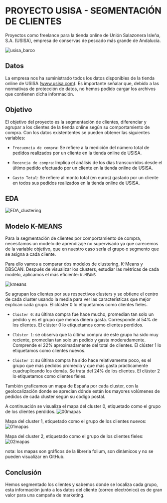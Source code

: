 # PROYECTO USISA - SEGMENTACIÓN DE CLIENTES
Proyectos como freelance  para la tienda online de Unión Salazonera Isleña, S.A. (USISA),  empresa de conservas de pescado más grande de Andalucía.

![usisa_barco](https://github.com/AndresMembrillo/proyecto-usisa/assets/145653361/d019eb2f-299d-4f14-b5c2-a1bae1c6bb58)

## Datos
La empresa nos ha suministrado todos los datos disponibles de la tienda online de USISA (www.usisa.com). Es importante señalar que, debido a las normativas de protección de datos, no hemos podido cargar los archivos que contienen dicha información.

## Objetivo 
El objetivo del proyecto es la segmentación de clientes, diferenciar y agrupar a los clientes de la tienda online según su comportamiento de compra. Con los datos existententes se pueden obtener las siguientes variables:

- `Frecuencia de compra`: Se refiere a la medición del número total de pedidos realizados por un cliente en la tienda online de USISA. 

- `Recencia de compra`: Implica el análisis de los días transcurridos desde el último pedido efectuado por un cliente en la tienda online de USISA.

- `Gasto Total`: Se refiere al monto total (en euros) gastado por un cliente en todos sus pedidos realizados en la tienda online de USISA.

## EDA

![EDA_clustering](https://github.com/AndresMembrillo/proyecto-usisa/assets/145653361/22cefa6b-f4d0-4541-ada2-d854a24b56e2)

## Modelo K-MEANS
Para la segmentación de clientes por comportamiento de compra, necesitamos un modelo de aprendizaje no supervisado ya que carecemos de la variable objetivo, que en nuestro caso sería el grupo o segmento que se asigna a cada cliente.

Para ello vamos a comparar dos modelos de clustering, K-Means y DBSCAN. Después de visualizar los clusters, estudiar las métricas de cada modelo, aplicamos el más eficiente: `K-MEANS`

![kmeans](https://github.com/AndresMembrillo/proyecto-usisa/assets/145653361/39023b00-5e1a-4691-af45-62390ea09e00)

Se agrupan los clientes por sus respectivos clusters y se obtiene el centro de cada cluster usando la media para ver las características que mejor explican cada grupo. El clúster 0  lo etiquetamos como clientes fieles.

- `Clúster 0`: su última compra fue hace mucho, promedian tan solo un pedido y es el grupo que menos dinero gasta. Corresponde al 54% de los clientes. El clúster 0  lo etiquetamos como clientes perdidos.

- `Clúster 1`: se observa que la última compra de este grupo ha sido muy reciente, promedian tan solo un pedido y gasta moderadamente. Comprende el 22% aproximadamente del total de clientes. El clúster 1  lo etiquetamos como clientes nuevos.

- `Clúster 2`: su última compra ha sido hace relativamente poco, es el grupo que más pedidos promedia y que más gasta prácticamente cuadruplicando los demás. Se trata del 24% de los clientes. El clúster 2 lo etiquetamos como clientes fieles.

También graficamos un mapa de España por cada cluster, con la geolocalización donde se aprecian dónde están los mayores volúmenes de pedidos de cada cluster según su código postal. 

A continuación se visualiza el mapa del cluster 0, etiquetado como el grupo de los clientes perdidos.
![00mapas](https://github.com/AndresMembrillo/proyecto-usisa/assets/145653361/fd60302d-47bb-436e-a1e3-b071b233d565)

Mapa del cluster 1, etiquetado como el grupo de los clientes nuevos:
![01mapas](https://github.com/AndresMembrillo/proyecto-usisa/assets/145653361/9894d5c4-40f7-4ead-ae93-c417bfe48310)

Mapa del cluster 2, etiquetado como el grupo de los clientes fieles:
![02mapas](https://github.com/AndresMembrillo/proyecto-usisa/assets/145653361/13faae0a-e58b-4482-bba6-f43718d8e7e2)

  nota: los mapas son gráficos de la libreria folium, son dinámicos y no se pueden visualizar en GitHub.

## Conclusión
Hemos segmentado los clientes y sabemos donde se localiza cada grupo, esta información junto a los datos del cliente (correo electrónico) es de gran valor para una campaña de marketing.
